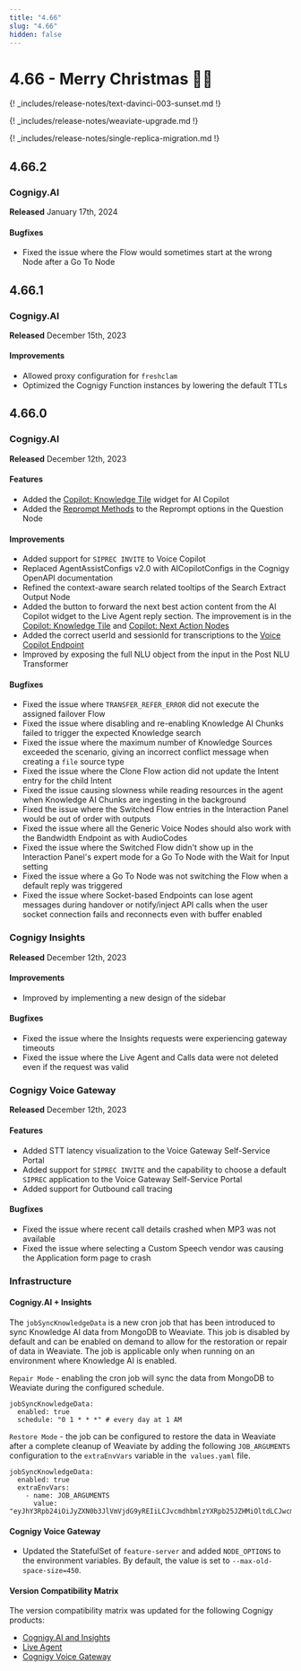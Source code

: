 ```yaml
---
title: "4.66"
slug: "4.66"
hidden: false
---
```


# 4.66 - Merry Christmas 🎄🎁

{! _includes/release-notes/text-davinci-003-sunset.md !}

{! _includes/release-notes/weaviate-upgrade.md !}

{! _includes/release-notes/single-replica-migration.md !}

## 4.66.2

### Cognigy.AI

**Released** January 17th, 2024

#### Bugfixes

- Fixed the issue where the Flow would sometimes start at the wrong Node after a Go To Node

## 4.66.1

### Cognigy.AI

**Released** December 15th, 2023

#### Improvements

- Allowed proxy configuration for `freshclam`
- Optimized the Cognigy Function instances by lowering the default TTLs

## 4.66.0

### Cognigy.AI

**Released** December 12th, 2023

#### Features

- Added the [Copilot: Knowledge Tile](../ai/nodes/ai-copilot/knowledge-tile.md) widget for AI Copilot
- Added the [Reprompt Methods](../ai/nodes/basic/question.md#reprompt-methods) to the Reprompt options in the Question Node

#### Improvements

- Added support for `SIPREC INVITE` to Voice Copilot
- Replaced AgentAssistConfigs v2.0 with AICopilotConfigs in the Cognigy OpenAPI documentation
- Refined the context-aware search related tooltips of the Search Extract Output Node
- Added the button to forward the next best action content from the AI Copilot widget to the Live Agent reply section. The improvement is in the [Copilot: Knowledge Tile](../ai/nodes/ai-copilot/knowledge-tile.md#configuration) and [Copilot: Next Action Nodes](../ai/nodes/ai-copilot/next-action-tile.md#use-case)
- Added the correct userId and sessionId for transcriptions to the [Voice Copilot Endpoint](../ai/endpoints/voice-copilot.md)
- Improved by exposing the full NLU object from the input in the Post NLU Transformer

#### Bugfixes

- Fixed the issue where `TRANSFER_REFER_ERROR` did not execute the assigned failover Flow
- Fixed the issue where disabling and re-enabling Knowledge AI Chunks failed to trigger the expected Knowledge search
- Fixed the issue where the maximum number of Knowledge Sources exceeded the scenario, giving an incorrect conflict message when creating a `file` source type
- Fixed the issue where the Clone Flow action did not update the Intent entry for the child Intent
- Fixed the issue causing slowness while reading resources in the agent when Knowledge AI Chunks are ingesting in the background
- Fixed the issue where the Switched Flow entries in the Interaction Panel would be out of order with outputs
- Fixed the issue where all the Generic Voice Nodes should also work with the Bandwidth Endpoint as with AudioCodes
- Fixed the issue where the Switched Flow didn't show up in the Interaction Panel's expert mode for a Go To Node with the Wait for Input setting
- Fixed the issue where a Go To Node was not switching the Flow when a default reply was triggered
- Fixed the issue where Socket-based Endpoints can lose agent messages during handover or notify/inject API calls when the user socket connection fails and reconnects even with buffer enabled

### Cognigy Insights

**Released** December 12th, 2023

#### Improvements

- Improved by implementing a new design of the sidebar

#### Bugfixes

- Fixed the issue where the Insights requests were experiencing gateway timeouts
- Fixed the issue where the Live Agent and Calls data were not deleted even if the request was valid

### Cognigy Voice Gateway

**Released** December 12th, 2023

#### Features

- Added STT latency visualization to the Voice Gateway Self-Service Portal
- Added support for `SIPREC INVITE` and the capability to choose a default `SIPREC` application to the Voice Gateway Self-Service Portal
- Added support for Outbound call tracing

#### Bugfixes

- Fixed the issue where recent call details crashed when MP3 was not available
- Fixed the issue where selecting a Custom Speech vendor was causing the Application form page to crash

### Infrastructure

#### Cognigy.AI + Insights

The `jobSyncKnowledgeData` is a new cron job that has been introduced to sync Knowledge AI data from MongoDB to Weaviate. This job is disabled by default and can be enabled on demand to allow for the restoration or repair of data in Weaviate. The job is applicable only when running on an environment where Knowledge AI is enabled.

`Repair Mode` - enabling the cron job will sync the data from MongoDB to Weaviate during the configured schedule.

```
jobSyncKnowledgeData:
  enabled: true
  schedule: "0 1 * * *" # every day at 1 AM
```

`Restore Mode` - the job can be configured to restore the data in Weaviate after a complete cleanup of Weaviate by adding the following `JOB_ARGUMENTS` configuration to the `extraEnvVars` variable in the` values.yaml` file.

```
jobSyncKnowledgeData:
  enabled: true
  extraEnvVars:
    - name: JOB_ARGUMENTS
      value: "eyJhY3Rpb24iOiJyZXN0b3JlVmVjdG9yREIiLCJvcmdhbmlzYXRpb25JZHMiOltdLCJwcm9qZWN0SWRzIjpbXSwic3RvcmVJZHMiOltdLCJ0YXNrSWQiOiIiLCJ0cmFjZUlkIjoidHJhY2UtcmVzdG9yZVZlY3RvckRCIiwidXBkYXRlQmF0Y2hTaXplIjo0MH0="
```

#### Cognigy Voice Gateway

- Updated the StatefulSet of `feature-server` and added `NODE_OPTIONS` to the environment variables. By default, the value is set to `--max-old-space-size=450`.

#### Version Compatibility Matrix

The version compatibility matrix was updated for the following Cognigy products:

- [Cognigy.AI and Insights](../ai/installation/version-compatibility-matrix.md)
- [Live Agent](../live-agent/installation/deployment/version-compatibility-matrix.md)
- [Cognigy Voice Gateway](../voicegateway/installation/version-compatibility-matrix.md)
